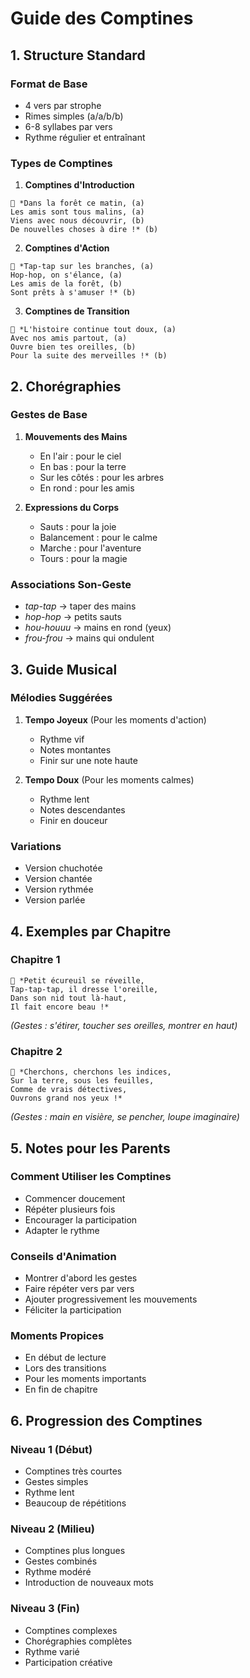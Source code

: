 # Guide des Comptines

## 1. Structure Standard

### Format de Base
- 4 vers par strophe
- Rimes simples (a/a/b/b)
- 6-8 syllabes par vers
- Rythme régulier et entraînant

### Types de Comptines

1. **Comptines d'Introduction**
```
🎵 *Dans la forêt ce matin, (a)
Les amis sont tous malins, (a)
Viens avec nous découvrir, (b)
De nouvelles choses à dire !* (b)
```

2. **Comptines d'Action**
```
🎵 *Tap-tap sur les branches, (a)
Hop-hop, on s'élance, (a)
Les amis de la forêt, (b)
Sont prêts à s'amuser !* (b)
```

3. **Comptines de Transition**
```
🎵 *L'histoire continue tout doux, (a)
Avec nos amis partout, (a)
Ouvre bien tes oreilles, (b)
Pour la suite des merveilles !* (b)
```

## 2. Chorégraphies

### Gestes de Base
1. **Mouvements des Mains**
   - En l'air : pour le ciel
   - En bas : pour la terre
   - Sur les côtés : pour les arbres
   - En rond : pour les amis

2. **Expressions du Corps**
   - Sauts : pour la joie
   - Balancement : pour le calme
   - Marche : pour l'aventure
   - Tours : pour la magie

### Associations Son-Geste
- *tap-tap* → taper des mains
- *hop-hop* → petits sauts
- *hou-houuu* → mains en rond (yeux)
- *frou-frou* → mains qui ondulent

## 3. Guide Musical

### Mélodies Suggérées
1. **Tempo Joyeux** (Pour les moments d'action)
   - Rythme vif
   - Notes montantes
   - Finir sur une note haute

2. **Tempo Doux** (Pour les moments calmes)
   - Rythme lent
   - Notes descendantes
   - Finir en douceur

### Variations
- Version chuchotée
- Version chantée
- Version rythmée
- Version parlée

## 4. Exemples par Chapitre

### Chapitre 1
```
🎵 *Petit écureuil se réveille,
Tap-tap-tap, il dresse l'oreille,
Dans son nid tout là-haut,
Il fait encore beau !*
```
*(Gestes : s'étirer, toucher ses oreilles, montrer en haut)*

### Chapitre 2
```
🎵 *Cherchons, cherchons les indices,
Sur la terre, sous les feuilles,
Comme de vrais détectives,
Ouvrons grand nos yeux !*
```
*(Gestes : main en visière, se pencher, loupe imaginaire)*

## 5. Notes pour les Parents

### Comment Utiliser les Comptines
- Commencer doucement
- Répéter plusieurs fois
- Encourager la participation
- Adapter le rythme

### Conseils d'Animation
- Montrer d'abord les gestes
- Faire répéter vers par vers
- Ajouter progressivement les mouvements
- Féliciter la participation

### Moments Propices
- En début de lecture
- Lors des transitions
- Pour les moments importants
- En fin de chapitre

## 6. Progression des Comptines

### Niveau 1 (Début)
- Comptines très courtes
- Gestes simples
- Rythme lent
- Beaucoup de répétitions

### Niveau 2 (Milieu)
- Comptines plus longues
- Gestes combinés
- Rythme modéré
- Introduction de nouveaux mots

### Niveau 3 (Fin)
- Comptines complexes
- Chorégraphies complètes
- Rythme varié
- Participation créative
